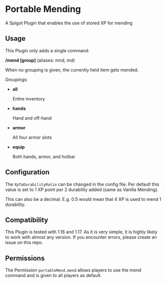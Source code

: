 # Portable Mending
A Spigot Plugin that enables the use of stored XP for mending



## Usage

This Plugin only adds a single command:

**/mend [group]** (aliases: mnd, md)

When no grouping is given, the currently held item gets mended.


Groupings:
+ **all**

   Entire inventory
+ **hands**

  Hand and off-hand
+ **armor**
  
  All four armor slots
+ **equip**

  Both hands, armor, and hotbar


## Configuration

The `XpToDurabilityRatio` can be changed in the config file.
Per default this value is set to 1 XP point per 2 durability added (same as Vanilla Mending).

This can also be a decimal. E.g. 0.5 would mean that 4 XP is used to mend 1 durability.

## Compatibility

This Plugin is tested with 1.16 and 1.17. As it is very simple, it is highly likely to work with almost any version. If you encounter errors, please create an issue on this repo.

## Permissions

The Permission `portableMend.mend` allows players to use the mend command and is given to all players as default.
